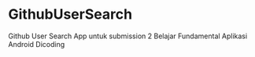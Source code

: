 # GithubUserSearch
Github User Search App untuk submission 2 Belajar Fundamental Aplikasi Android Dicoding
